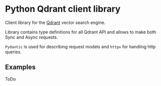 # Python Qdrant client library 

Client library for the [Qdrant](https://github.com/qdrant/qdrant) vector search engine.

Library contains type definitions for all Qdrant API and allows to make both Sync and Async requests.

`Pydantic` is used for describing request models and `httpx` for handling http queries.


## Examples

ToDo